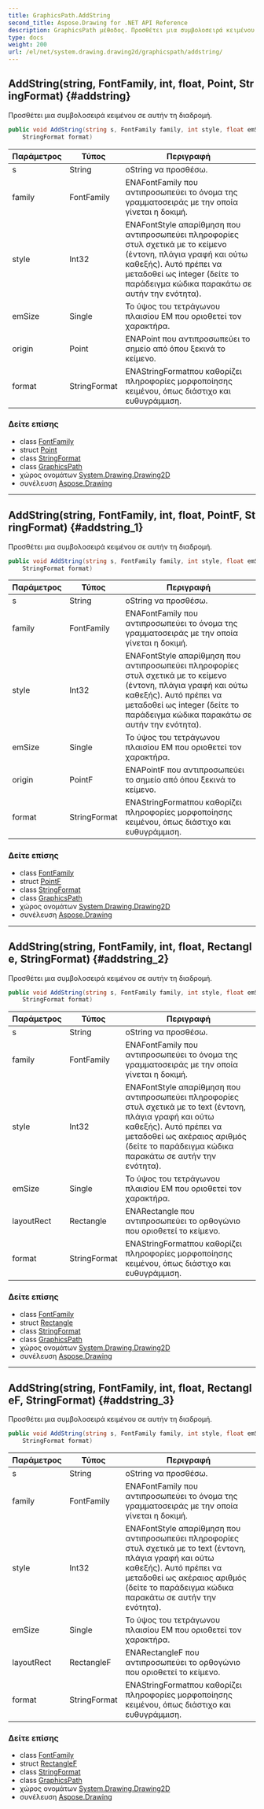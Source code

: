 ```yaml
---
title: GraphicsPath.AddString
second_title: Aspose.Drawing for .NET API Reference
description: GraphicsPath μέθοδος. Προσθέτει μια συμβολοσειρά κειμένου σε αυτήν τη διαδρομή.
type: docs
weight: 200
url: /el/net/system.drawing.drawing2d/graphicspath/addstring/
---
```

## AddString(string, FontFamily, int, float, Point, StringFormat) {#addstring}

Προσθέτει μια συμβολοσειρά κειμένου σε αυτήν τη διαδρομή.

```csharp
public void AddString(string s, FontFamily family, int style, float emSize, Point origin, 
    StringFormat format)
```

| Παράμετρος | Τύπος | Περιγραφή |
| --- | --- | --- |
| s | String | οString να προσθέσω. |
| family | FontFamily | ΕΝΑFontFamily που αντιπροσωπεύει το όνομα της γραμματοσειράς με την οποία γίνεται η δοκιμή. |
| style | Int32 | ΕΝΑFontStyle απαρίθμηση που αντιπροσωπεύει πληροφορίες στυλ σχετικά με το κείμενο (έντονη, πλάγια γραφή και ούτω καθεξής). Αυτό πρέπει να μεταδοθεί ως integer (δείτε το παράδειγμα κώδικα παρακάτω σε αυτήν την ενότητα). |
| emSize | Single | Το ύψος του τετράγωνου πλαισίου EM που οριοθετεί τον χαρακτήρα. |
| origin | Point | ΕΝΑPoint που αντιπροσωπεύει το σημείο από όπου ξεκινά το κείμενο. |
| format | StringFormat | ΕΝΑStringFormatπου καθορίζει πληροφορίες μορφοποίησης κειμένου, όπως διάστιχο και ευθυγράμμιση. |

### Δείτε επίσης

* class [FontFamily](../../../system.drawing/fontfamily/)
* struct [Point](../../../system.drawing/point/)
* class [StringFormat](../../../system.drawing/stringformat/)
* class [GraphicsPath](../)
* χώρος ονομάτων [System.Drawing.Drawing2D](../../graphicspath/)
* συνέλευση [Aspose.Drawing](../../../)

---

## AddString(string, FontFamily, int, float, PointF, StringFormat) {#addstring_1}

Προσθέτει μια συμβολοσειρά κειμένου σε αυτήν τη διαδρομή.

```csharp
public void AddString(string s, FontFamily family, int style, float emSize, PointF origin, 
    StringFormat format)
```

| Παράμετρος | Τύπος | Περιγραφή |
| --- | --- | --- |
| s | String | οString να προσθέσω. |
| family | FontFamily | ΕΝΑFontFamily που αντιπροσωπεύει το όνομα της γραμματοσειράς με την οποία γίνεται η δοκιμή. |
| style | Int32 | ΕΝΑFontStyle απαρίθμηση που αντιπροσωπεύει πληροφορίες στυλ σχετικά με το κείμενο (έντονη, πλάγια γραφή και ούτω καθεξής). Αυτό πρέπει να μεταδοθεί ως integer (δείτε το παράδειγμα κώδικα παρακάτω σε αυτήν την ενότητα). |
| emSize | Single | Το ύψος του τετράγωνου πλαισίου EM που οριοθετεί τον χαρακτήρα. |
| origin | PointF | ΕΝΑPointF που αντιπροσωπεύει το σημείο από όπου ξεκινά το κείμενο. |
| format | StringFormat | ΕΝΑStringFormatπου καθορίζει πληροφορίες μορφοποίησης κειμένου, όπως διάστιχο και ευθυγράμμιση. |

### Δείτε επίσης

* class [FontFamily](../../../system.drawing/fontfamily/)
* struct [PointF](../../../system.drawing/pointf/)
* class [StringFormat](../../../system.drawing/stringformat/)
* class [GraphicsPath](../)
* χώρος ονομάτων [System.Drawing.Drawing2D](../../graphicspath/)
* συνέλευση [Aspose.Drawing](../../../)

---

## AddString(string, FontFamily, int, float, Rectangle, StringFormat) {#addstring_2}

Προσθέτει μια συμβολοσειρά κειμένου σε αυτήν τη διαδρομή.

```csharp
public void AddString(string s, FontFamily family, int style, float emSize, Rectangle layoutRect, 
    StringFormat format)
```

| Παράμετρος | Τύπος | Περιγραφή |
| --- | --- | --- |
| s | String | οString να προσθέσω. |
| family | FontFamily | ΕΝΑFontFamily που αντιπροσωπεύει το όνομα της γραμματοσειράς με την οποία γίνεται η δοκιμή. |
| style | Int32 | ΕΝΑFontStyle απαρίθμηση που αντιπροσωπεύει πληροφορίες στυλ σχετικά με το text (έντονη, πλάγια γραφή και ούτω καθεξής). Αυτό πρέπει να μεταδοθεί ως ακέραιος αριθμός (δείτε το παράδειγμα κώδικα παρακάτω σε αυτήν την ενότητα). |
| emSize | Single | Το ύψος του τετράγωνου πλαισίου EM που οριοθετεί τον χαρακτήρα. |
| layoutRect | Rectangle | ΕΝΑRectangle που αντιπροσωπεύει το ορθογώνιο που οριοθετεί το κείμενο. |
| format | StringFormat | ΕΝΑStringFormatπου καθορίζει πληροφορίες μορφοποίησης κειμένου, όπως διάστιχο και ευθυγράμμιση. |

### Δείτε επίσης

* class [FontFamily](../../../system.drawing/fontfamily/)
* struct [Rectangle](../../../system.drawing/rectangle/)
* class [StringFormat](../../../system.drawing/stringformat/)
* class [GraphicsPath](../)
* χώρος ονομάτων [System.Drawing.Drawing2D](../../graphicspath/)
* συνέλευση [Aspose.Drawing](../../../)

---

## AddString(string, FontFamily, int, float, RectangleF, StringFormat) {#addstring_3}

Προσθέτει μια συμβολοσειρά κειμένου σε αυτήν τη διαδρομή.

```csharp
public void AddString(string s, FontFamily family, int style, float emSize, RectangleF layoutRect, 
    StringFormat format)
```

| Παράμετρος | Τύπος | Περιγραφή |
| --- | --- | --- |
| s | String | οString να προσθέσω. |
| family | FontFamily | ΕΝΑFontFamily που αντιπροσωπεύει το όνομα της γραμματοσειράς με την οποία γίνεται η δοκιμή. |
| style | Int32 | ΕΝΑFontStyle απαρίθμηση που αντιπροσωπεύει πληροφορίες στυλ σχετικά με το text (έντονη, πλάγια γραφή και ούτω καθεξής). Αυτό πρέπει να μεταδοθεί ως ακέραιος αριθμός (δείτε το παράδειγμα κώδικα παρακάτω σε αυτήν την ενότητα). |
| emSize | Single | Το ύψος του τετράγωνου πλαισίου EM που οριοθετεί τον χαρακτήρα. |
| layoutRect | RectangleF | ΕΝΑRectangleF που αντιπροσωπεύει το ορθογώνιο που οριοθετεί το κείμενο. |
| format | StringFormat | ΕΝΑStringFormatπου καθορίζει πληροφορίες μορφοποίησης κειμένου, όπως διάστιχο και ευθυγράμμιση. |

### Δείτε επίσης

* class [FontFamily](../../../system.drawing/fontfamily/)
* struct [RectangleF](../../../system.drawing/rectanglef/)
* class [StringFormat](../../../system.drawing/stringformat/)
* class [GraphicsPath](../)
* χώρος ονομάτων [System.Drawing.Drawing2D](../../graphicspath/)
* συνέλευση [Aspose.Drawing](../../../)


